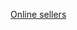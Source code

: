[Online sellers](https://htmlpreview.github.io/?https://github.com/mdlee/doOver/blob/master/content/onlineSellers.html)

